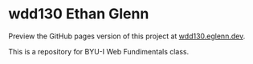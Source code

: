 # wdd130 Ethan Glenn

Preview the GitHub pages version of this project at [wdd130.eglenn.dev](https://wdd130.eglenn.dev).

This is a repository for BYU-I Web Fundimentals class. 